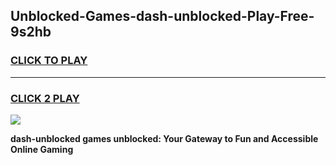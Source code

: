 
## Unblocked-Games-dash-unblocked-Play-Free-9s2hb
<h3>
<a href="https://premium76.site?title=dash-unblocked&ref=20M">CLICK TO PLAY</a></h3>
<hr>

<h3>
<a href="https://premium76.site?title=dash-unblocked&ref=20M">CLICK 2 PLAY</a>
  
</h3>

<a href="https://premium76.site?title=dash-unblocked&ref=19M"><img src="https://clearcache.store/games.png"></a>


**dash-unblocked games unblocked: Your Gateway to Fun and Accessible Online Gaming**
